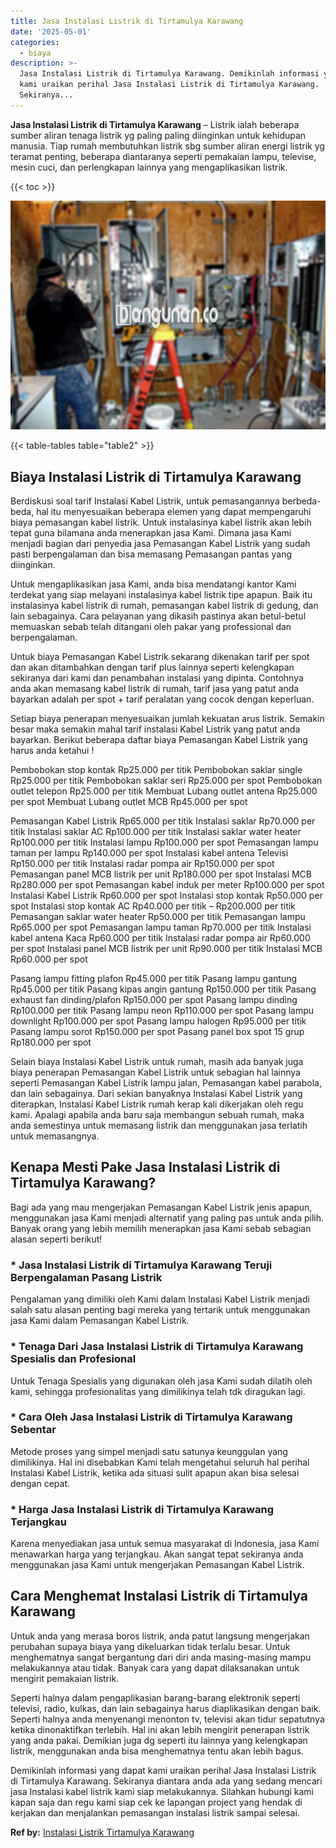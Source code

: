 ```yaml
---
title: Jasa Instalasi Listrik di Tirtamulya Karawang
date: '2025-05-01'
categories:
  - biaya
description: >-
  Jasa Instalasi Listrik di Tirtamulya Karawang. Demikinlah informasi yang dapat
  kami uraikan perihal Jasa Instalasi Listrik di Tirtamulya Karawang.
  Sekiranya...
---
```


**Jasa Instalasi Listrik di Tirtamulya Karawang** – Listrik ialah beberapa sumber aliran tenaga listrik yg paling paling diinginkan untuk kehidupan manusia. Tiap rumah membutuhkan listrik sbg sumber aliran energi listrik yg teramat penting, beberapa diantaranya seperti pemakaian lampu, televise, mesin cuci, dan perlengkapan lainnya yang mengaplikasikan listrik.

{{< toc >}}

![Jasa Instalasi Listrik di Tirtamulya Karawang](/images/instalasi-listrik-murah04.png)

{{< table-tables table="table2" >}}

## Biaya Instalasi Listrik di Tirtamulya Karawang

Berdiskusi soal tarif Instalasi Kabel Listrik, untuk pemasangannya berbeda-beda, hal itu menyesuaikan beberapa elemen yang dapat mempengaruhi biaya pemasangan kabel listrik. Untuk instalasinya kabel listrik akan lebih tepat guna bilamana anda menerapkan jasa Kami. Dimana jasa Kami menjadi bagian dari penyedia jasa Pemasangan Kabel Listrik yang sudah pasti berpengalaman dan bisa memasang Pemasangan pantas yang diinginkan.

Untuk mengaplikasikan jasa Kami, anda bisa mendatangi kantor Kami terdekat yang siap melayani instalasinya kabel listrik tipe apapun. Baik itu instalasinya kabel listrik di rumah, pemasangan kabel listrik di gedung, dan lain sebagainya. Cara pelayanan yang dikasih pastinya akan betul-betul memuaskan sebab telah ditangani oleh pakar yang professional dan berpengalaman.

Untuk biaya Pemasangan Kabel Listrik sekarang dikenakan tarif per spot dan akan ditambahkan dengan tarif plus lainnya seperti kelengkapan sekiranya dari kami dan penambahan instalasi yang dipinta. Contohnya anda akan memasang kabel listrik di rumah, tarif jasa yang patut anda bayarkan adalah per spot + tarif peralatan yang cocok dengan keperluan.

Setiap biaya penerapan menyesuaikan jumlah kekuatan arus listrik. Semakin besar maka semakin mahal tarif instalasi Kabel Listrik yang patut anda bayarkan. Berikut beberapa daftar biaya Pemasangan Kabel Listrik yang harus anda ketahui !

Pembobokan stop kontak Rp25.000 per titik Pembobokan saklar single Rp25.000 per titik Pembobokan saklar seri Rp25.000 per spot Pembobokan outlet telepon Rp25.000 per titik Membuat Lubang outlet antena Rp25.000 per spot Membuat Lubang outlet MCB Rp45.000 per spot

Pemasangan Kabel Listrik Rp65.000 per titik Instalasi saklar Rp70.000 per titik Instalasi saklar AC Rp100.000 per titik Instalasi saklar water heater Rp100.000 per titik Instalasi lampu Rp100.000 per spot Pemasangan lampu taman per lampu Rp140.000 per spot Instalasi kabel antena Televisi Rp150.000 per titik Instalasi radar pompa air Rp150.000 per spot Pemasangan panel MCB listrik per unit Rp180.000 per spot Instalasi MCB Rp280.000 per spot Pemasangan kabel induk per meter Rp100.000 per spot Instalasi Kabel Listrik Rp60.000 per spot Instalasi stop kontak Rp50.000 per spot Instalasi stop kontak AC Rp40.000 per titik – Rp200.000 per titik Pemasangan saklar water heater Rp50.000 per titik Pemasangan lampu Rp65.000 per spot Pemasangan lampu taman Rp70.000 per titik Instalasi kabel antena Kaca Rp60.000 per titik Instalasi radar pompa air Rp60.000 per spot Instalasi panel MCB listrik per unit Rp90.000 per titik Instalasi MCB Rp60.000 per spot

Pasang lampu fitting plafon Rp45.000 per titik Pasang lampu gantung Rp45.000 per titik Pasang kipas angin gantung Rp150.000 per titik Pasang exhaust fan dinding/plafon Rp150.000 per spot Pasang lampu dinding Rp100.000 per titik Pasang lampu neon Rp110.000 per spot Pasang lampu downlight Rp100.000 per spot Pasang lampu halogen Rp95.000 per titik Pasang lampu sorot Rp150.000 per spot Pasang panel box spot 15 grup Rp180.000 per spot

Selain biaya Instalasi Kabel Listrik untuk rumah, masih ada banyak juga biaya penerapan Pemasangan Kabel Listrik untuk sebagian hal lainnya seperti Pemasangan Kabel Listrik lampu jalan, Pemasangan kabel parabola, dan lain sebagainya. Dari sekian banyaknya Instalasi Kabel Listrik yang diterapkan, Instalasi Kabel Listrik rumah kerap kali dikerjakan oleh regu kami. Apalagi apabila anda baru saja membangun sebuah rumah, maka anda semestinya untuk memasang listrik dan menggunakan jasa terlatih untuk memasangnya.

## Kenapa Mesti Pake Jasa Instalasi Listrik di Tirtamulya Karawang?

Bagi ada yang mau mengerjakan Pemasangan Kabel Listrik jenis apapun, menggunakan jasa Kami menjadi alternatif yang paling pas untuk anda pilih. Banyak orang yang lebih memilih menerapkan jasa Kami sebab sebagian alasan seperti berikut!

### \* Jasa Instalasi Listrik di Tirtamulya Karawang Teruji Berpengalaman Pasang Listrik

Pengalaman yang dimiliki oleh Kami dalam Instalasi Kabel Listrik menjadi salah satu alasan penting bagi mereka yang tertarik untuk menggunakan jasa Kami dalam Pemasangan Kabel Listrik.

### \* Tenaga Dari Jasa Instalasi Listrik di Tirtamulya Karawang Spesialis dan Profesional

Untuk Tenaga Spesialis yang digunakan oleh jasa Kami sudah dilatih oleh kami, sehingga profesionalitas yang dimilikinya telah tdk diragukan lagi.

### \* Cara Oleh Jasa Instalasi Listrik di Tirtamulya Karawang Sebentar

Metode proses yang simpel menjadi satu satunya keunggulan yang dimilikinya. Hal ini disebabkan Kami telah mengetahui seluruh hal perihal Instalasi Kabel Listrik, ketika ada situasi sulit apapun akan bisa selesai dengan cepat.

### \* Harga Jasa Instalasi Listrik di Tirtamulya Karawang Terjangkau

Karena menyediakan jasa untuk semua masyarakat di Indonesia, jasa Kami menawarkan harga yang terjangkau. Akan sangat tepat sekiranya anda menggunakan jasa Kami untuk mengerjakan Pemasangan Kabel Listrik.

## Cara Menghemat Instalasi Listrik di Tirtamulya Karawang


Untuk anda yang merasa boros listrik, anda patut langsung mengerjakan perubahan supaya biaya yang dikeluarkan tidak terlalu besar. Untuk menghematnya sangat bergantung dari diri anda masing-masing mampu melakukannya atau tidak. Banyak cara yang dapat dilaksanakan untuk mengirit pemakaian listrik.

Seperti halnya dalam pengaplikasian barang-barang elektronik seperti televisi, radio, kulkas, dan lain sebagainya harus diaplikasikan dengan baik. Seperti halnya anda menyenangi menonton tv, televisi akan tidur sepatutnya ketika dinonaktifkan terlebih. Hal ini akan lebih mengirit penerapan listrik yang anda pakai. Demikian juga dg seperti itu lainnya yang kelengkapan listrik, menggunakan anda bisa menghematnya tentu akan lebih bagus.

Demikinlah informasi yang dapat kami uraikan perihal Jasa Instalasi Listrik di Tirtamulya Karawang. Sekiranya diantara anda ada yang sedang mencari jasa Instalasi kabel listrik kami siap melakukannya. Silahkan hubungi kami kapan saja dan regu kami siap cek ke lapangan project yang hendak di kerjakan dan menjalankan pemasangan instalasi listrik sampai selesai.

**Ref by:** [Instalasi Listrik Tirtamulya Karawang](https://id.wikipedia.org/wiki/Instalasi)
